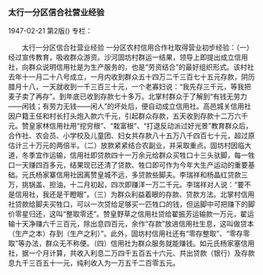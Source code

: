 ### 太行一分区信合社营业经验

1947-02-21
第2版()
专栏：

　　太行一分区信合社营业经验
    一分区农村信用合作社取得营业初步经验：（一）经过宣传教育，吸收群众游资。沙河固坊村群运一结果，领导上即提出成立信用社，向群众说明信用社是为生产服务的，也是“劳资结合”的最好组织形式。该村社去年十一月二十八号成立，一月内收到群众五十四万二千三百七十五元存款，阴历腊月十八，一天就收到一千三百三十元，一个老寡妇说：“我先存三千元，等我把麦子卖了再存”。到年底已收到存款七十多万。北掌村群众于了解到“有钱无劳力——闲钱；有劳力无钱——闲人”的坏处后，便自动成立信用社。高邑城关信用社因户籍王任和村长打头炮入款六千元，引起群众存款，五天收到存款十二万六千元。赞皇家林信用社用“挖穷根”、“栽富根”、“打退反动派过好光景”教育群众后，合作社、农会员、小学校及儿童团、妇女共存款八十五万八千四百七十元，超过原估计三十万元的两倍半。（二）放款紧紧结合农副业，并采取重点。固坊村因临大道，冬季宜作运输，信用社即贷款四十一万余元给群众买牲口十三头驮脚，每一牲口一天赚四百多元，结果现已还清了贷款、牲口即可作为今年大生产运动的重要基础。元氏杨家寨信用社因离赞皇城不远，多贷款些脚夫。李瑞祥和杨晶红贷款三万，挑锅盖、担油，十二月初起，四次即赚洋一万二千元。李瑞祥对人说：“要不是信用社，我还是干瞪眼”。（三）为群众利益着眼的存款、贷款方法。北掌村信用社贷款给脚夫买牲口，可以一次贷给足够买一匹牲口的钱，但运脚中可把赚下的脚价零星归还，这叫“整取零还”。赞皇野草之信用社贷给翟振芳运输款一万元，翟运输十天净赚六千三百元，除出息四百元，余作“存款”放进信用社生息，这叫做贷本（生产之本）存到（生产之利）”。此外，固坊村信用社还有“零存整取”、“零存零取”等办法，群众无不称便。（四）信用社为群众服务就能赚钱。如元氏杨家塞信用社，据一个月计算，共收入利息二万四千五百五十六元、共出贷款（银行）及存款息九千三百五十一元，纯利收入为一万五千二百零五元。
